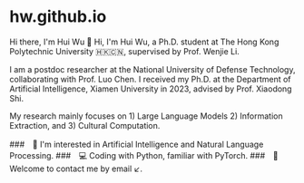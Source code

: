 # hw.github.io
Hi there, I'm Hui Wu 👋
Hi, I'm Hui Wu, a Ph.D. student at The Hong Kong Polytechnic University 🇭🇰🇨🇳, supervised by Prof. Wenjie Li.

I am a postdoc researcher at the National University of Defense Technology, collaborating with Prof. Luo Chen. I received my Ph.D. at the Department of Artificial Intelligence, Xiamen University in 2023, advised by Prof. Xiaodong Shi.

My research mainly focuses on 1) Large Language Models 2) Information Extraction, and 3) Cultural Computation.

###　🔭 I'm interested in Artificial Intelligence and Natural Language Processing.
###　💻 Coding with Python, familiar with PyTorch.
###　💬 Welcome to contact me by email ↙️.
